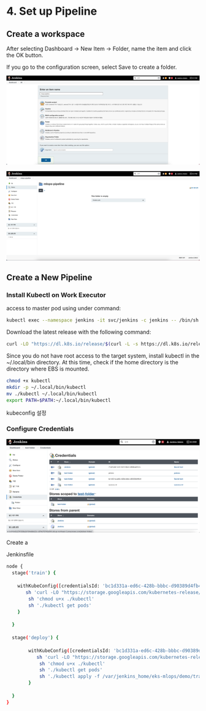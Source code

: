 # 4. Set up Pipeline

## Create a workspace

After selecting Dashboard → New Item → Folder, name the item and click the OK button.

If you go to the configuration screen, select Save to create a folder.

![Screen Shot 2021-11-09 at 8.42.13 AM.png](4%20Set%20up%20Pipeline%20cc3aadbe173e441c91f14526c9852e0c/Screen_Shot_2021-11-09_at_8.42.13_AM.png)

![Screen Shot 2021-11-09 at 8.44.27 AM.png](4%20Set%20up%20Pipeline%20cc3aadbe173e441c91f14526c9852e0c/Screen_Shot_2021-11-09_at_8.44.27_AM.png)

## Create a New Pipeline

### Install Kubectl on Work Executor

access to master pod using under command:

```bash
kubectl exec --namespace jenkins -it svc/jenkins -c jenkins -- /bin/sh
```

Download the latest release with the following command:

```bash
curl -LO "https://dl.k8s.io/release/$(curl -L -s https://dl.k8s.io/release/stable.txt)/bin/linux/amd64/kubectl"
```

Since you do not have root access to the target system, install kubectl in the ~/.local/bin directory. At this time, check if the home directory is the directory where EBS is mounted.

```bash
chmod +x kubectl
mkdir -p ~/.local/bin/kubectl
mv ./kubectl ~/.local/bin/kubectl
export PATH=$PATH:~/.local/bin/kubectl
```

kubeconfig 설정

### Configure Credentials

![Screen Shot 2021-11-09 at 3.31.30 AM.png](4%20Set%20up%20Pipeline%20cc3aadbe173e441c91f14526c9852e0c/Screen_Shot_2021-11-09_at_3.31.30_AM.png)

Create a 

Jenkinsfile

```bash
node {
  stage('train') {

    withKubeConfig([credentialsId: 'bc1d331a-ed6c-428b-bbbc-d90389d4fb44', serverUrl: 'https://AFF9E22E65B2F8F7264F14346E54BF58.yl4.ap-northeast-2.eks.amazonaws.com']) {
       sh 'curl -LO "https://storage.googleapis.com/kubernetes-release/release/v1.20.5/bin/linux/amd64/kubectl"'  
        sh 'chmod u+x ./kubectl'  
        sh './kubectl get pods'
    }

  }
    
  stage('deploy') {

        withKubeConfig([credentialsId: 'bc1d331a-ed6c-428b-bbbc-d90389d4fb44', serverUrl: 'https://AFF9E22E65B2F8F7264F14346E54BF58.yl4.ap-northeast-2.eks.amazonaws.com']) {
           sh 'curl -LO "https://storage.googleapis.com/kubernetes-release/release/v1.20.5/bin/linux/amd64/kubectl"'  
            sh 'chmod u+x ./kubectl'  
            sh './kubectl get pods'
            sh './kubectl apply -f /var/jenkins_home/eks-mlops/demo/train.yaml'
        }

  }
}
```